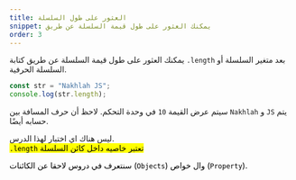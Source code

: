 ```yaml
---
title: العثور على طول السلسلة
snippet: يمكنك العثور على طول قيمة السلسلة عن طريق
order: 3
---
```


يمكنك العثور على طول قيمة السلسلة عن طريق كتابة `.length` بعد متغير السلسلة أو
السلسلة الحرفية.

```js
const str = "Nakhlah JS";
console.log(str.length);
```

سيتم عرض القيمة `10` في وحدة التحكم. لاحظ أن حرف المسافة بين `Nakhlah` و `JS`
يتم حسابه أيضًا.

<div class="quiz">
ليس هناك اي اختبار لهذا الدرس.
</div>

<mark>
<code>.length</code> تعتبر خاصيه داخل كائن السلسلة

سنتعرف في دروس لاحقا عن الكائنات (<code>Objects</code>) وال خواص
(<code>Property</code>).
</mark>
